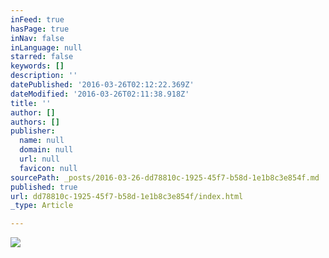 ```yaml
---
inFeed: true
hasPage: true
inNav: false
inLanguage: null
starred: false
keywords: []
description: ''
datePublished: '2016-03-26T02:12:22.369Z'
dateModified: '2016-03-26T02:11:38.918Z'
title: ''
author: []
authors: []
publisher:
  name: null
  domain: null
  url: null
  favicon: null
sourcePath: _posts/2016-03-26-dd78810c-1925-45f7-b58d-1e1b8c3e854f.md
published: true
url: dd78810c-1925-45f7-b58d-1e1b8c3e854f/index.html
_type: Article

---
```

![](https://the-grid-user-content.s3-us-west-2.amazonaws.com/f1d9c96b-e249-43ec-8e83-d5bfbeb6d839.jpg)